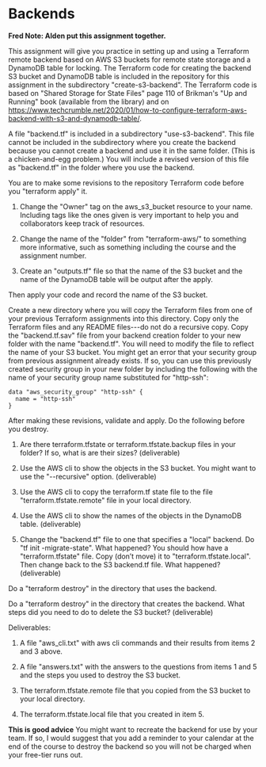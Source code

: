 # Backends

**Fred Note: Alden put this assignment together.**

This assignment will give you practice in setting up and using a Terraform
remote backend based on AWS S3 buckets for remote state storage and a DynamoDB
table for locking.  The Terraform code for creating the backend S3 bucket and
DynamoDB table is included in the repository for this assignment in the
subdirectory "create-s3-backend".  The Terraform code is based on "Shared
Storage for State Files" page 110 of Brikman's "Up and Running" book (available
from the library) and on
https://www.techcrumble.net/2020/01/how-to-configure-terraform-aws-backend-with-s3-and-dynamodb-table/.

A file "backend.tf" is included in a subdirectory "use-s3-backend".  This file
cannot be included in the subdirectory where you create the backend because you
cannot create a backend and use it in the same folder.  (This is a
chicken-and-egg problem.)  You will include a revised version of this file as
"backend.tf" in the folder where you use the backend.

You are to make some revisions to the repository Terraform code before you
"terraform apply" it.

1. Change the "Owner" tag on the aws_s3_bucket resource to your name.
   Including tags like the ones given is very important to help you and
   collaborators keep track of resources.

2. Change the name of the "folder" from "terraform-aws/" to something more
   informative, such as something including the course and the assignment
   number.

3. Create an "outputs.tf" file so that the name of the S3 bucket and the name
   of the DynamoDB table will be output after the apply.

Then apply your code and record the name of the S3 bucket.

Create a new directory where you will copy the Terraform files from one of your
previous Terraform assignments into this directory.  Copy only the Terraform
files and any README files---do not do a recursive copy.  Copy the
"backend.tf.sav" file from your backend creation folder to your new folder with
the name "backend.tf".  You will need to modify the file to reflect the name of
your S3 bucket.  You might get an error that your security group from previous
assignment already exists.  If so, you can use this previously created security
group in your new folder by including the following with the name of your
security group name substituted for "http-ssh":

```hcl
data "aws_security_group" "http-ssh" {
  name = "http-ssh"
}
```

After making these revisions, validate and apply.  Do the following before you
destroy.

1. Are there terraform.tfstate or terraform.tfstate.backup files in your
   folder?  If so, what is are their sizes? (deliverable)

2. Use the AWS cli to show the objects in the S3 bucket.  You might want to use
   the "--recursive" option.  (deliverable)

3. Use the AWS cli to copy the terraform.tf state file to the file
   "terraform.tfstate.remote" file in your local directory.

4. Use the AWS cli to show the names of the objects in the DynamoDB table.
   (deliverable)

5. Change the "backend.tf" file to one that specifies a "local" backend. Do "tf
   init -migrate-state".  What happened?  You should how have a
   "terraform.tfstate" file.  Copy (don’t move) it to
   "terraform.tfstate.local". Then change back to the S3 backend.tf file.  What
   happened?  (deliverable)

Do a "terraform destroy" in the directory that uses the backend.

Do a "terraform destroy" in the directory that creates the backend.  What steps
did you need to do to delete the S3 bucket?  (deliverable)

Deliverables:

1. A file "aws_cli.txt" with aws cli commands and their results from items 2
   and 3 above.

2. A file "answers.txt" with the answers to the questions from items 1 and 5
   and the steps you used to destroy the S3 bucket.

3. The terraform.tfstate.remote file that you copied from the  S3 bucket to
   your local directory.

4. The terraform.tfstate.local file that you created in item 5.

**This is good advice**
You might want to recreate the backend for use by your team.  If so, I would
suggest that you add a reminder to your calendar at the end of the course to
destroy the backend so you will not be charged when your free-tier runs out.
